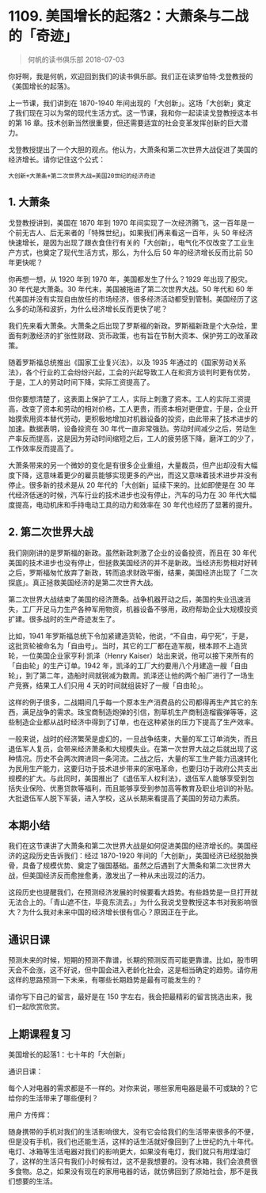 # 1109. 美国增长的起落2：大萧条与二战的「奇迹」
> 何帆的读书俱乐部
2018-07-03

你好啊，我是何帆，欢迎回到我们的读书俱乐部。我们正在读罗伯特·戈登教授的《美国增长的起落》。

上一节课，我们讲到在 1870-1940 年间出现的「大创新」。这场「大创新」奠定了我们现在习以为常的现代生活方式。这一节课，我和你一起读读戈登教授这本书的第 16 章。技术创新当然很重要，但还需要适宜的社会变革发挥创新的巨大潜力。

戈登教授提出了一个大胆的观点。他认为，大萧条和第二次世界大战促进了美国的经济增长。请你记住这个公式：

	大创新+大萧条+第二次世界大战=美国20世纪的经济奇迹

## 1. 大萧条
戈登教授讲到，美国在 1870 年到 1970 年间实现了一次经济腾飞，这一百年是一个前无古人、后无来者的「特殊世纪」。如果我们再来看这一百年，头 50 年经济快速增长，是因为出现了跟衣食住行有关的「大创新」，电气化不仅改变了工业生产方式，也奠定了现代生活方式，那么，为什么后 50 年的经济增长反而比前 50 年更快呢？

你再想一想，从 1920 年到 1970 年，美国都发生了什么？1929 年出现了股灾。30 年代是大萧条。30 年代末，美国被拖进了第二次世界大战。50 年代和 60 年代美国并没有实现自由放任的市场经济，很多经济活动都受到管制。美国经历了这么多的动荡和波折，为什么经济增长反而更快了呢？

我们先来看大萧条。大萧条之后出现了罗斯福的新政。罗斯福新政是个大杂烩，里面有刺激经济的扩张性财政、货币政策，也有旨在节制大资本、保护劳工的改革政策。

随着罗斯福总统推出《国家工业复兴法》，以及 1935 年通过的《国家劳动关系法》，各个行业的工会纷纷兴起，工会的兴起导致工人在和资方谈判时更有优势，于是，工人的劳动时间下降，实际工资提高了。

但你要想清楚了，这表面上保护了工人，实际上刺激了资本。工人的实际工资提高，改变了资本和劳动的相对价格，工人更贵，而资本相对更便宜，于是，企业开始摸索用资本替代劳动，更积极地增加对机器设备的投资，由此带来了技术进步的加速。数据表明，设备投资在 30 年代一直非常强劲。劳动时间减少之后，劳动生产率反而提高，这是因为劳动时间缩短之后，工人的疲劳感下降，磨洋工的少了，工作效率反而提高了。

大萧条带来的另一个微妙的变化是有很多企业重组，大量裁员，但产出却没有大幅度下降，这意味着更少的雇员能够实现更多的产出，而这又意味着技术进步并没有停止。很多新的技术是从 20 年代的「大创新」延续下来的。比如即使是在 30 年代经济低迷的时候，汽车行业的技术进步也没有停止，汽车的马力在 30 年代大幅度提高，电动机床和手持电动工具的动力和效率在 30 年代也经历了显著的提升。

## 2. 第二次世界大战
我们刚刚讲的是罗斯福的新政。虽然新政刺激了企业的设备投资，而且在 30 年代美国的技术进步也没有停止，但拯救美国经济的并不是新政。当经济形势相对好转之后，罗斯福匆忙放弃了新政，转而追求财政平衡，结果，美国经济出现了「二次探底」。真正拯救美国经济的是第二次世界大战。

第二次世界大战结束了美国的经济萧条。战争机器开动之后，美国的失业迅速消失，工厂开足马力生产各种军用物资，机器设备不够用，政府帮助企业大规模投资扩建。很多战时的生产奇迹发生了。

比如，1941 年罗斯福总统下令加紧建造货轮，他说，“不自由，毋宁死”，于是，这批货轮被命名为「自由号」。当时，其它的工厂都在造军舰，根本顾不上造货轮，一位美国企业家亨利·凯泽（Henry Kaiser）站出来说，他可以接下来所有的「自由轮」的生产订单。1942 年，凯泽的工厂大约要用八个月建造一艘「自由轮」，到了第二年，造船时间就锐减为数周。凯泽还让他的两个船厂进行了一场生产竞赛，结果工人们只用 4 天的时间就组装好了一艘「自由轮」。

这样的例子很多，二战期间几乎每一个原本生产消费品的公司都得再生产其它的东西，满足战争的需求。珠宝商制造炮弹的引信，割草机生产商制造榴霰弹等等，这些制造企业都从战时经济中得到了订单，也在这种紧张的压力下提高了生产效率。

一般来说，战时的经济繁荣是虚幻的，一旦战争结束，大量的军工订单消失，而且退伍军人复员，会带来经济萧条和大规模失业。在第一次世界大战之后就出现了这种情况。历史不会两次跨进同一条河流。二战之后，大量的军工生产能力迅速转化为民用生产能力，这要归功于技术进步带来的家电革命，也要归功于政府公共支出规模的扩大。与此同时，美国推出了《退伍军人权利法》，退伍军人能够享受到包括失业保险、优惠贷款等福利，而且能够享受到参加高等教育及职业培训的补贴。大批退伍军人脱下军装，进入学校，这从长期来看提高了美国的劳动力素质。

## 本期小结
我们在这节课讲了大萧条和第二次世界大战是如何促进美国的经济增长的。美国经济的这段历史告诉我们：经过 1870-1920 年间的「大创新」，美国经济已经脱胎换骨，具备了规模优势、奠定了强国基础。虽然之后遇到了大萧条和第二次世界大战，但美国经济反而愈挫愈勇，激发出了一种从未出现过的活力。

这段历史也提醒我们，在预测经济发展的时候要看大趋势。有些趋势是一旦打开就无法合上的。「青山遮不住，毕竟东流去。」为什么我说戈登教授这本书对我影响很大？为什么我对未来中国的经济增长很有信心？原因正在于此。

## 通识日课
预测未来的时候，短期的预测不靠谱，长期的预测反而可能更靠谱。比如，股市明天会不会涨，这不好说，但中国会进入老龄化社会，这是相当确定的趋势。请你用这样的思路预测一下未来，有哪些长期趋势是最有可能发生的？

请你写下自己的留言，最好是在 150 字左右，我会把最精彩的留言挑选出来，我们一起欣赏欣赏。

## 上期课程复习
美国增长的起落1：七十年的「大创新」

通识日课：

每个人对电器的需求都是不一样的。对你来说，哪些家用电器是最不可或缺的？它给你的生活带来了哪些便利？

用户 方传辉：

随身携带的手机对我们的生活影响很大，没有它会给我们的生活带来很多的不便，但是没有手机，我们也还能生活，这样的话生活就好像回到了上世纪的九十年代。电灯、冰箱等生活电器对我们的影响更大，如果没有电灯，我们就只有用煤油灯了，这样的生活只有我们小时候有过，这不是我想要的。没有冰箱，我们会浪费很多食物。总之，如果没有现在的家用电器的话，就仿佛回到了原始社会，那不是我们想要的生活。



